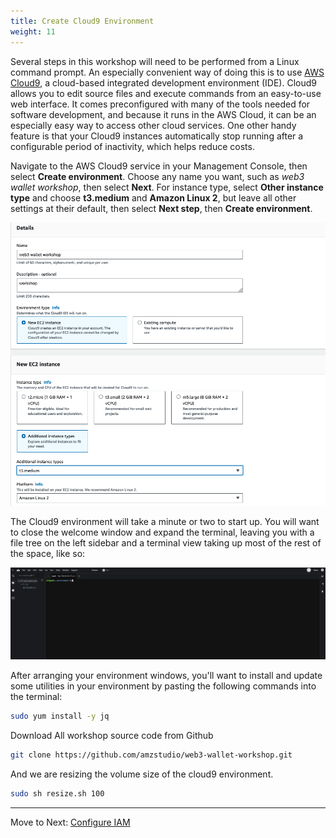 ```yaml
---
title: Create Cloud9 Environment
weight: 11
---
```


Several steps in this workshop will need to be performed from a Linux command
prompt. An especially convenient way of doing this is to use [AWS
Cloud9](https://aws.amazon.com/cloud9/), a cloud-based integrated development
environment (IDE). Cloud9 allows you to edit source files and execute commands
from an easy-to-use web interface. It comes preconfigured with many of the tools
needed for software development, and because it runs in the AWS Cloud, it can be
an especially easy way to access other cloud services. One other handy feature
is that your Cloud9 instances automatically stop running after a configurable
period of inactivity, which helps reduce costs.

Navigate to the AWS Cloud9 service in your Management Console, then select
**Create environment**. Choose any name you want, such as *web3 wallet workshop*,
then select **Next**. For instance type, select **Other instance type** and
choose **t3.medium** and **Amazon Linux 2**, but leave all other settings at
their default, then select **Next step**, then **Create environment**.

![Setting up a Cloud9 environment](/contents/static/00-prerequisites/00-create-cloud9-environment/cloud9-options.png)

The Cloud9 environment will take a minute or two to start up. You will want to
close the welcome window and expand the terminal, leaving you with a file tree
on the left sidebar and a terminal view taking up most of the rest of the space,
like so:

![Running your Cloud9 environment](/contents/static/00-prerequisites/00-create-cloud9-environment/cloud9-running.png)

After arranging your environment windows, you'll want to install and update some
utilities in your environment by pasting the following commands into the
terminal:

```bash
sudo yum install -y jq
```

Download All workshop source code from Github
```bash
git clone https://github.com/amzstudio/web3-wallet-workshop.git
```

And we are resizing the volume size of the cloud9 environment.
```bash
sudo sh resize.sh 100
```


----
Move to Next: [Configure IAM](../01-iam-configuration/index.en.md)